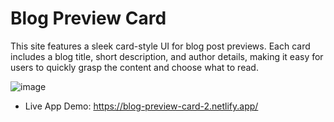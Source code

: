 # Blog Preview Card
This site features a sleek card-style UI for blog post previews. Each card includes a blog title, short description, and author details, making it easy for users to quickly grasp the content and choose what to read.

![image](https://github.com/AbdullahNjoum98/Blog-preview-card/assets/56254725/f0a0dc0a-6939-4b86-acd8-a5186eca941d)

- Live App Demo:
https://blog-preview-card-2.netlify.app/
